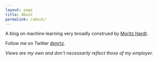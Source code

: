 ```yaml
---
layout: page
title: About
permalink: /about/
---
```



A blog on machine learning very broadly construed by [Moritz Hardt](http://www.mrtz.org).

Follow me on Twitter [@mrtz](https://www.twitter.com/mrtz).

*Views are my own and don't necessarily reflect those of my employer.*

